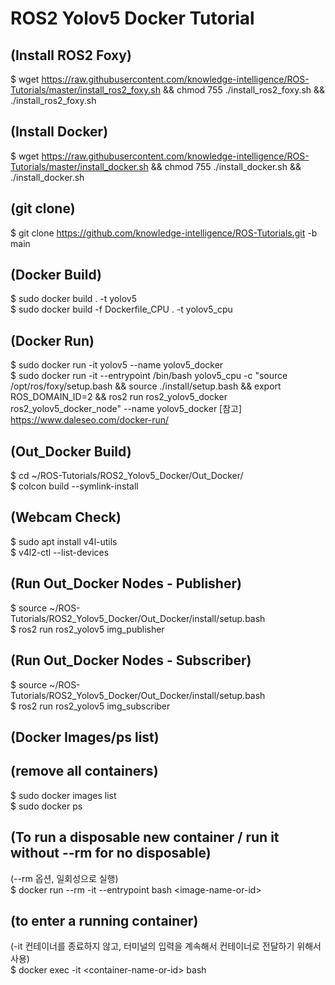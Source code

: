 # ROS2 Yolov5 Docker Tutorial


## (Install ROS2 Foxy)
$ wget https://raw.githubusercontent.com/knowledge-intelligence/ROS-Tutorials/master/install_ros2_foxy.sh && chmod 755 ./install_ros2_foxy.sh && ./install_ros2_foxy.sh


## (Install Docker)
$ wget https://raw.githubusercontent.com/knowledge-intelligence/ROS-Tutorials/master/install_docker.sh && chmod 755 ./install_docker.sh && ./install_docker.sh


## (git clone)
$ git clone https://github.com/knowledge-intelligence/ROS-Tutorials.git -b main


## (Docker Build)
$ sudo docker build . -t yolov5 <br>
$ sudo docker build -f Dockerfile_CPU . -t yolov5_cpu

## (Docker Run)
$ sudo docker run -it yolov5 --name yolov5_docker <br>
$ sudo docker run -it --entrypoint /bin/bash yolov5_cpu -c "source /opt/ros/foxy/setup.bash && source ./install/setup.bash && export ROS_DOMAIN_ID=2 && ros2 run ros2_yolov5_docker ros2_yolov5_docker_node" --name yolov5_docker
[참고] https://www.daleseo.com/docker-run/


## (Out_Docker Build)
$ cd ~/ROS-Tutorials/ROS2_Yolov5_Docker/Out_Docker/ <br>
$ colcon build --symlink-install


## (Webcam Check)
$ sudo apt install v4l-utils <br>
$ v4l2-ctl --list-devices


## (Run Out_Docker Nodes - Publisher)
$ source ~/ROS-Tutorials/ROS2_Yolov5_Docker/Out_Docker/install/setup.bash <br>
$ ros2 run ros2_yolov5 img_publisher


## (Run Out_Docker Nodes - Subscriber)
$ source ~/ROS-Tutorials/ROS2_Yolov5_Docker/Out_Docker/install/setup.bash <br>
$ ros2 run ros2_yolov5 img_subscriber


## (Docker Images/ps list)

## (remove all containers)
$ sudo docker images list <br>
$ sudo docker ps <br>

## (To run a disposable new container / run it without --rm for no disposable)
(--rm 옵션, 일회성으로 실행) <br>
$ docker run --rm -it --entrypoint bash \<image-name-or-id\>

## (to enter a running container)
(-it 컨테이너를 종료하지 않고, 터미널의 입력을 계속해서 컨테이너로 전달하기 위해서 사용) <br>
$ docker exec -it \<container-name-or-id\> bash

